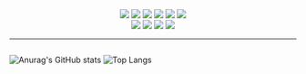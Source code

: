 <div align="center">

<img src="https://img.shields.io/badge/MySQL-4479A1?style=for-the-badge&logo=MySQL&logoColor=white">
<img src="https://img.shields.io/badge/Java-007996?style=for-the-badge&logo=Java&logoColor=white">
<img src="https://img.shields.io/badge/html5-E34F26?style=for-the-badge&logo=html5&logoColor=white">
<img src="https://img.shields.io/badge/css3-1572B6?style=for-the-badge&logo=css3&logoColor=white">
<img src="https://img.shields.io/badge/javascript-F7DF1E?style=for-the-badge&logo=javascript&logoColor=white">
<img src="https://img.shields.io/badge/node.js-339933?style=for-the-badge&logo=node.js&logoColor=white">

<div align="center">

<img src="https://img.shields.io/badge/springboot-6DB33F?style=for-the-badge&logo=springboot&logoColor=white">
<img src="https://img.shields.io/badge/Visual Studio Code-007ACC?style=for-the-badge&logo=VisualStudioCode&logoColor=white">
<img src="https://img.shields.io/badge/eclipse IDE-2C2255?style=for-the-badge&logo=eclipse&logoColor=white">
<img src="https://img.shields.io/badge/postman-FF6C37?style=for-the-badge&logo=postman&logoColor=white">

---

<div style= "display: flex">

![Anurag's GitHub stats](https://github-readme-stats.vercel.app/api?username=LeeSuengSub&show_icons=true&theme=tokyonight)
![Top Langs](https://github-readme-stats.vercel.app/api/top-langs/?username=LeeSuengSub&theme=dark)

</div>
</div>
  
<!--
**LeeSuengSub/LeeSuengSub** is a ✨ _special_ ✨ repository because its `README.md` (this file) appears on your GitHub profile.

Here are some ideas to get you started:

- 🔭 I’m currently working on ...
- 🌱 I’m currently learning ...
- 👯 I’m looking to collaborate on ...
- 🤔 I’m looking for help with ...
- 💬 Ask me about ...
- 📫 How to reach me: ...
- 😄 Pronouns: ...
- ⚡ Fun fact: ...
  -->
